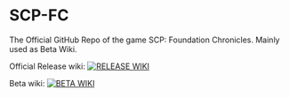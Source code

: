 # SCP-FC
The Official GitHub Repo of the game SCP: Foundation Chronicles. Mainly used as Beta Wiki.

Official Release wiki:
[![RELEASE WIKI](https://img.shields.io/badge/RELEASE_WIKI-ffffff?style=for-the-badge)](https://scp-fc.fandom.com/wiki/SCP:_Foundation_Chronicles_Wiki)

Beta wiki:
[![BETA WIKI](https://img.shields.io/badge/BETA_WIKI-ffffff?style=for-the-badge)](https://vale-sgwc.github.io/SCP-FC/)